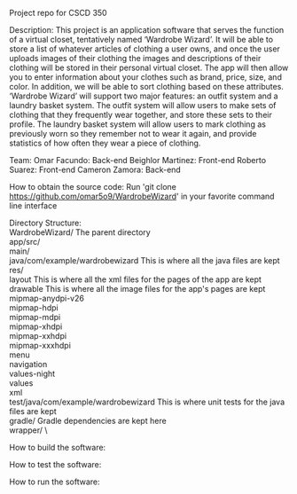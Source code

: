 Project repo for CSCD 350

Description: This project is an application software that serves the function of a virtual closet, tentatively named ‘Wardrobe Wizard’. It will be able 
to store a list of whatever articles of clothing a user owns, and once the user uploads images of their clothing the images and descriptions of their 
clothing will be stored in their personal virtual closet. The app will then allow you to enter information about your clothes such as brand, price, size, 
and color. In addition, we will be able to sort clothing based on these attributes. ‘Wardrobe Wizard’ will support two major features: an outfit system 
and a laundry basket system. The outfit system will allow users to make sets of clothing that they frequently wear together, and store these sets to their 
profile. The laundry basket system will allow users to mark clothing as previously worn so they remember not to wear it again, and provide statistics of 
how often they wear a piece of clothing.

Team:
Omar Facundo: Back-end
Beighlor Martinez: Front-end
Roberto Suarez: Front-end
Cameron Zamora: Back-end

How to obtain the source code:
Run 'git clone https://github.com/omar5o9/WardrobeWizard' in your favorite command line interface

Directory Structure: \
WardrobeWizard/                                                         The parent directory \
  app/src/ \
        main/ \
          java/com/example/wardrobewizard                               This is where all the java files are kept \
          res/ \
              layout                                                    This is where all the xml files for the pages of the app are kept \
              drawable                                                  This is where all the image files for the app's pages are kept \
              mipmap-anydpi-v26 \
              mipmap-hdpi \
              mipmap-mdpi \
              mipmap-xhdpi \
              mipmap-xxhdpi \
              mipmap-xxxhdpi \
              menu \
              navigation \
              values-night \
              values \
              xml \
          test/java/com/example/wardrobewizard                          This is where unit tests for the java files are kept \
  gradle/                                                               Gradle dependencies are kept here \
    wrapper/ \
    
How to build the software: 

How to test the software:

How to run the software:
